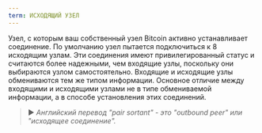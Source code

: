 ```yaml
---
term: ИСХОДЯЩИЙ УЗЕЛ
---
```


Узел, с которым ваш собственный узел Bitcoin активно устанавливает соединение. По умолчанию узел пытается подключиться к 8 исходящим узлам. Эти соединения имеют привилегированный статус и считаются более надежными, чем входящие узлы, поскольку они выбираются узлом самостоятельно. Входящие и исходящие узлы обмениваются тем же типом информации. Основное отличие между входящими и исходящими узлами не в типе обмениваемой информации, а в способе установления этих соединений.

> ► *Английский перевод "pair sortant" - это "outbound peer" или "исходящее соединение".*